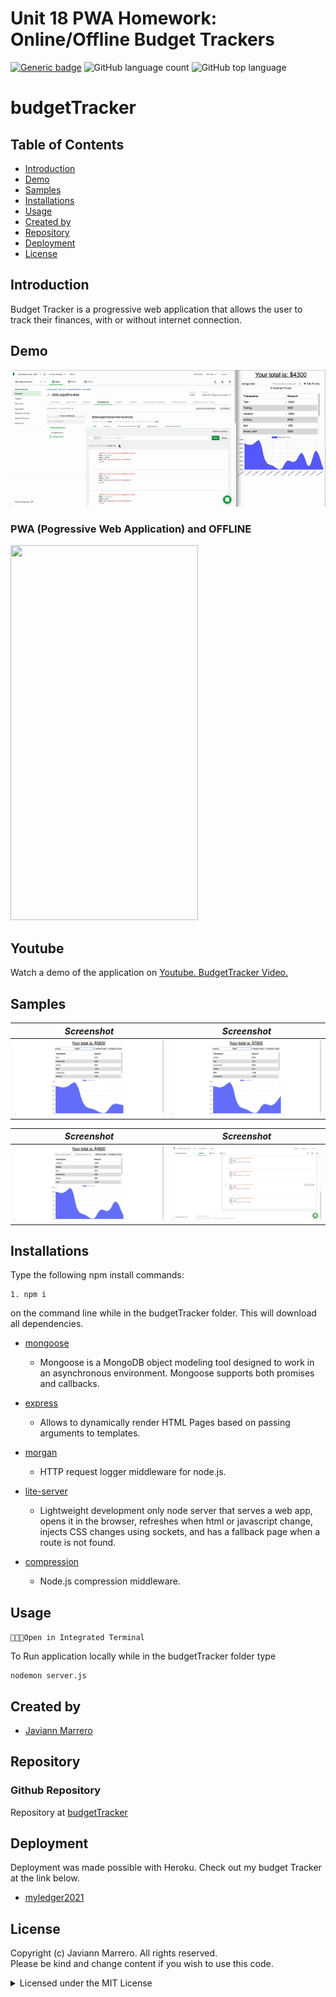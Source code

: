 # Unit 18 PWA Homework: Online/Offline Budget Trackers
[![Generic badge](https://img.shields.io/badge/license-MIT-<COLOR>.svg)](#license)
![GitHub language count](https://img.shields.io/github/languages/count/javiistacks/budgettracker)
![GitHub top language](https://img.shields.io/github/languages/top/javiistacks/budgettracker)

# budgetTracker

## Table of Contents
* [Introduction](#introduction)
* [Demo](#demo)
* [Samples](#samples)
* [Installations](#installations)
* [Usage](#usage)
* [Created by](#created-by)
* [Repository](#repository)
* [Deployment](#deployment)
* [License](#license)


## Introduction
Budget Tracker is a progressive web application that allows the user to track their finances, with or without internet connection.

## Demo

![Screencast Demo](./assets/img/budget.gif)


### PWA (Pogressive Web Application) and OFFLINE 
<img src="./assets/img/offline.gif" width="300" height="600"/>


## Youtube
Watch a demo of the application on [Youtube. BudgetTracker Video.](https://www.youtube.com/watch?v=m0SFZFwqdwg)

## Samples

| ***Screenshot***                   | ***Screenshot***                      |
| :--------------------------------: | :-----------------------------------: |
| <img src="./assets/img/1.png">     | <img src="./assets/img/2.png">        |

| ***Screenshot***                   | ***Screenshot***                      |
| :--------------------------------: | :-----------------------------------: |
| <img src="./assets/img/3.png">     | <img src="./assets/img/4.png">       |


## Installations
Type the following npm install commands: 
```
1. npm i
```
on the command line while in the budgetTracker folder. This will download all dependencies. 
 
* [mongoose](https://www.npmjs.com/package/mongoose)
  * Mongoose is a MongoDB object modeling tool designed to work in an asynchronous environment. Mongoose supports both promises and callbacks.

* [express](https://www.npmjs.com/package/express)
  * Allows to dynamically render HTML Pages based on passing arguments to templates.
  
* [morgan](https://www.npmjs.com/package/morgan)
  * HTTP request logger middleware for node.js.
  
* [lite-server](https://www.npmjs.com/package/lite-server)
  * Lightweight development only node server that serves a web app, opens it in the browser, refreshes when html or javascript change, injects CSS changes using sockets, and has a fallback page when a route is not found.

* [compression](https://www.npmjs.com/package/compression)
  * Node.js compression middleware.

## Usage

`👨🏽‍💻Open in Integrated Terminal`

To Run application locally while in the budgetTracker folder type 
```
nodemon server.js 
```

## Created by
* [Javiann Marrero](https://github.com/javiistacks)


## Repository
### Github Repository
Repository at [budgetTracker](https://github.com/javiistacks/budgettracker)

## Deployment
Deployment was made possible with Heroku. 
Check out my budget Tracker at the link below.

* [myledger2021](https://myledger2021.herokuapp.com)

## License

Copyright (c) Javiann Marrero. All rights reserved.<br>
Please be kind and change content if you wish to use this code.

<details><summary>Licensed under the MIT License</summary>

Copyright (c) 2021 - present | Javiann Marrero

<blockquote>
Permission is hereby granted, free of charge, to any person obtaining a copy
of this software and associated documentation files (the "Software"), to deal
in the Software without restriction, including without limitation the rights
to use, copy, modify, merge, publish, distribute, sublicense, and/or sell
copies of the Software, and to permit persons to whom the Software is
furnished to do so, subject to the following conditions:

The above copyright notice and this permission notice shall be included in all
copies or substantial portions of the Software.

THE SOFTWARE IS PROVIDED "AS IS", WITHOUT WARRANTY OF ANY KIND, EXPRESS OR
IMPLIED, INCLUDING BUT NOT LIMITED TO THE WARRANTIES OF MERCHANTABILITY,
FITNESS FOR A PARTICULAR PURPOSE AND NONINFRINGEMENT. IN NO EVENT SHALL THE
AUTHORS OR COPYRIGHT HOLDERS BE LIABLE FOR ANY CLAIM, DAMAGES OR OTHER
LIABILITY, WHETHER IN AN ACTION OF CONTRACT, TORT OR OTHERWISE, ARISING FROM,
OUT OF OR IN CONNECTION WITH THE SOFTWARE OR THE USE OR OTHER DEALINGS IN THE
SOFTWARE.
</blockquote>
</details>
